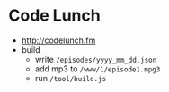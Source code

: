 # Code Lunch
- http://codelunch.fm
- build
  - write ``/episodes/yyyy_mm_dd.json``
  - add mp3 to ``/www/1/episode1.mpg3``
  - run ``/tool/build.js``
